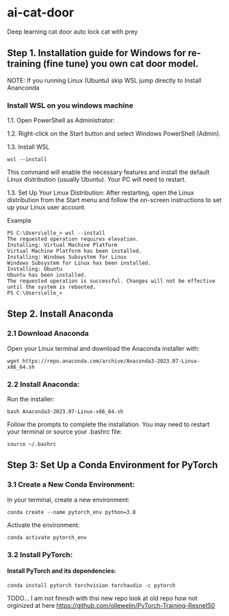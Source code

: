 # ai-cat-door
Deep learning cat door auto lock cat with prey

## Step 1. Installation guide for Windows for re-training (fine tune) you own cat door model. 
NOTE: If you running Linux (Ubuntu) skip WSL jump directly to Install Ananconda
### Install WSL on you windows machine
1.1. Open PowerShell as Administrator:

1.2. Right-click on the Start button and select Windows PowerShell (Admin).

1.3. Install WSL

```
wsl --install
```
This command will enable the necessary features and install the default Linux distribution (usually Ubuntu). Your PC will need to restart.

1.3. Set Up Your Linux Distribution:
After restarting, open the Linux distribution from the Start menu and follow the on-screen instructions to set up your Linux user account.

Example
```
PS C:\Users\olle_> wsl --install
The requested operation requires elevation.
Installing: Virtual Machine Platform
Virtual Machine Platform has been installed.
Installing: Windows Subsystem for Linux
Windows Subsystem for Linux has been installed.
Installing: Ubuntu
Ubuntu has been installed.
The requested operation is successful. Changes will not be effective until the system is rebooted.
PS C:\Users\olle_>
```

## Step 2. Install Anaconda
### 2.1 Download Anaconda
Open your Linux terminal and download the Anaconda installer with:
```
wget https://repo.anaconda.com/archive/Anaconda3-2023.07-Linux-x86_64.sh
```

### 2.2 Install Anaconda:
Run the installer:
```
bash Anaconda3-2023.07-Linux-x86_64.sh
```
Follow the prompts to complete the installation. You may need to restart your terminal or source your .bashrc file:
```
source ~/.bashrc
```

## Step 3: Set Up a Conda Environment for PyTorch
### 3.1 Create a New Conda Environment:
In your terminal, create a new environment:
```
conda create --name pytorch_env python=3.8
```
Activate the environment:
```
conda activate pytorch_env
```
### 3.2 Install PyTorch:
#### Install PyTorch and its dependencies:
```
conda install pytorch torchvision torchaudio -c pytorch
```
TODO... I am not finnsih with thsi new repo look at old repo how not orginized at here
https://github.com/ollewelin/PyTorch-Training-Resnet50



